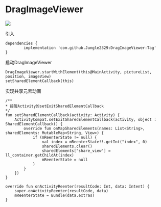 # DragImageViewer
[![](https://jitpack.io/v/Jungle2329/DragImageViewer.svg)](https://jitpack.io/#Jungle2329/DragImageViewer)

引入
```
dependencies {
        implementation 'com.github.Jungle2329:DragImageViewer:Tag'
}
```

启动DragImageViewer
```
DragImageViewer.startWithElement(this@MainActivity, pictureList, position, imageView)
setSharedElementCallback(this)
```


实现共享元素动画
```
/**
* 接管Activity的setExitSharedElementCallback
*/
fun setSharedElementCallback(activity: Activity) {
    ActivityCompat.setExitSharedElementCallback(activity, object : SharedElementCallback() {
        override fun onMapSharedElements(names: List<String>, sharedElements: MutableMap<String, View>) {
            if (mReenterState != null) {
                val index = mReenterState!!.getInt("index", 0)
                sharedElements.clear()
                sharedElements["share_view"] = ll_container.getChildAt(index)
                mReenterState = null
            }
        }
    })
}

override fun onActivityReenter(resultCode: Int, data: Intent) {
    super.onActivityReenter(resultCode, data)
    mReenterState = Bundle(data.extras)
}
```
